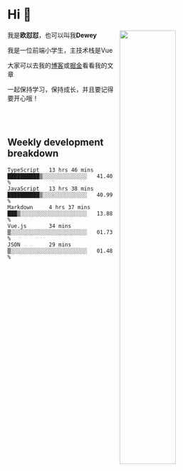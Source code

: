 # Hi 👋


[<img align="right" width="50%" src="https://github-readme-stats.vercel.app/api?username=OUDUIDUI&theme=dark&show_icons=true">](https://metrics.lecoq.io/OUDUIDUI?template=classic&#41;)

 我是**欧怼怼**，也可以叫我**Dewey**

我是一位前端小学生，主技术栈是Vue

大家可以去我的[博客](ouduidui.cn)或[掘金](https://juejin.cn/user/4309700183594366)看看我的文章

一起保持学习，保持成长，并且要记得要开心哦！


<br/>
<br/>

##  Weekly development breakdown

<!--START_SECTION:waka-->
```text
TypeScript   13 hrs 46 mins  ██████████▒░░░░░░░░░░░░░░   41.40 % 
JavaScript   13 hrs 38 mins  ██████████▒░░░░░░░░░░░░░░   40.99 % 
Markdown     4 hrs 37 mins   ███▒░░░░░░░░░░░░░░░░░░░░░   13.88 % 
Vue.js       34 mins         ▒░░░░░░░░░░░░░░░░░░░░░░░░   01.73 % 
JSON         29 mins         ▒░░░░░░░░░░░░░░░░░░░░░░░░   01.48 % 
```
<!--END_SECTION:waka-->

